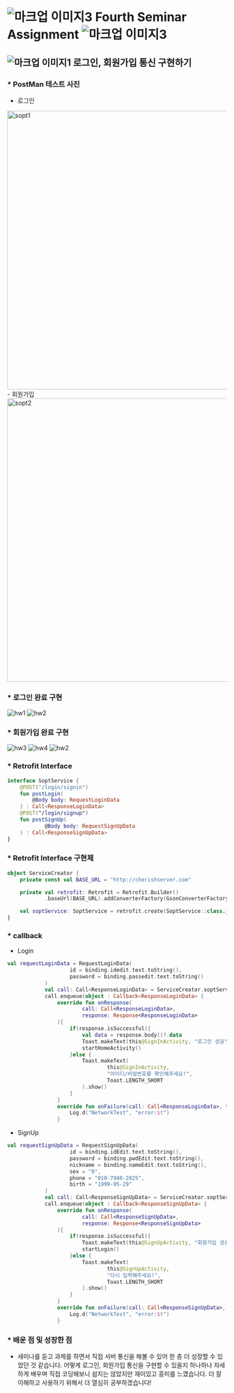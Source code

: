 # ![마크업 이미지3](https://user-images.githubusercontent.com/80473521/118394517-1e93bd80-b680-11eb-9fb1-a14cb453e3ba.jpg) Fourth Seminar Assignment ![마크업 이미지3](https://user-images.githubusercontent.com/80473521/118394517-1e93bd80-b680-11eb-9fb1-a14cb453e3ba.jpg)


## ![마크업 이미지1](https://user-images.githubusercontent.com/80473521/118394520-1fc4ea80-b680-11eb-9641-df4063f3f257.jpg) 로그인, 회원가입 통신 구현하기


### * PostMan 테스트 사진
- 로그인
<img width="639" alt="sopt1" src="https://user-images.githubusercontent.com/80473521/118395630-530a7800-b686-11eb-95f8-1f14599ab8fc.PNG">
- 회원가입
<img width="650" alt="sopt2" src="https://user-images.githubusercontent.com/80473521/118395632-53a30e80-b686-11eb-95da-1c1a0113e378.PNG">


### * 로그인 완료 구현

![hw1](https://user-images.githubusercontent.com/80473521/118397269-1e9aba00-b68e-11eb-8424-1d2e6a70abaf.jpg)
![hw2](https://user-images.githubusercontent.com/80473521/118397270-1e9aba00-b68e-11eb-9b5b-9f7cfbdc0f59.jpg)


### * 회원가입 완료 구현

![hw3](https://user-images.githubusercontent.com/80473521/118397271-1f335080-b68e-11eb-8d92-e6873ca0d605.jpg)
![hw4](https://user-images.githubusercontent.com/80473521/118397267-1d698d00-b68e-11eb-8b16-41099d8f0582.jpg)
![hw2](https://user-images.githubusercontent.com/80473521/118397270-1e9aba00-b68e-11eb-9b5b-9f7cfbdc0f59.jpg)


### * Retrofit Interface
```kotlin
interface SoptService {
    @POST("/login/signin")
    fun postLogin(
        @Body body: RequestLoginData
    ) : Call<ResponseLoginData>
    @POST("/login/signup")
    fun postSignUp(
            @Body body: RequestSignUpData
    ) : Call<ResponseSignUpData>
}
```


### * Retrofit Interface 구현체
```kotlin
object ServiceCreator {
    private const val BASE_URL = "http://cherishserver.com"

    private val retrofit: Retrofit = Retrofit.Builder()
            .baseUrl(BASE_URL).addConverterFactory(GsonConverterFactory.create()).build()

    val soptService: SoptService = retrofit.create(SoptService::class.java)
}
```


### * callback
- Login
```kotlin
val requestLoginData = RequestLoginData(
                    id = binding.idedit.text.toString(),
                    password = binding.passedit.text.toString()
            )
            val call: Call<ResponseLoginData> = ServiceCreator.soptService.postLogin(requestLoginData)
            call.enqueue(object : Callback<ResponseLoginData> {
                override fun onResponse(
                        call: Call<ResponseLoginData>,
                        response: Response<ResponseLoginData>
                ){
                    if(response.isSuccessful){
                        val data = response.body()?.data
                        Toast.makeText(this@SignInActivity, "로그인 성공", Toast.LENGTH_SHORT).show()
                        startHomeActivity()
                    }else {
                        Toast.makeText(
                                this@SignInActivity,
                                "아이디/비밀번호를 확인해주세요!",
                                Toast.LENGTH_SHORT
                        ).show()
                    }
                }
                override fun onFailure(call: Call<ResponseLoginData>, t:Throwable){
                    Log.d("NetworkTest", "error:$t")
                }
```
- SignUp
``` kotlin
val requestSignUpData = RequestSignUpData(
                    id = binding.idEdit.text.toString(),
                    password = binding.pwdEdit.text.toString(),
                    nickname = binding.nameEdit.text.toString(),
                    sex = "0",
                    phone = "010-7940-2825",
                    birth = "1999-05-29"
            )
            val call: Call<ResponseSignUpData> = ServiceCreator.soptService.postSignUp(requestSignUpData)
            call.enqueue(object : Callback<ResponseSignUpData> {
                override fun onResponse(
                        call: Call<ResponseSignUpData>,
                        response: Response<ResponseSignUpData>
                ){
                    if(response.isSuccessful){
                        Toast.makeText(this@SignUpActivity, "회원가입 성공", Toast.LENGTH_SHORT).show()
                        startLogin()
                    }else {
                        Toast.makeText(
                                this@SignUpActivity,
                                "다시 입력해주세요!",
                                Toast.LENGTH_SHORT
                        ).show()
                    }
                }
                override fun onFailure(call: Call<ResponseSignUpData>, t:Throwable){
                    Log.d("NetworkTest", "error:$t")
                }
```


### * 배운 점 및 성장한 점
- 세미나를 듣고 과제를 하면서 직접 서버 통신을 해볼 수 있어 한 층 더 성장할 수 있었던 것 같습니다. 어떻게 로그인, 회원가입 통신을 구현할 수 있을지 하나하나 자세하게 배우며 직접 코딩해보니 쉽지는 않았지만 재미있고 흥미를 느꼈습니다. 더 잘 이해하고 사용하기 위해서 더 열심히 공부하겠습니다!
